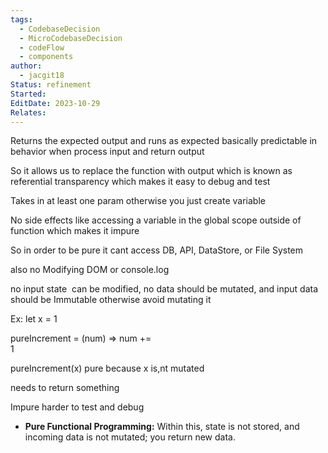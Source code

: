 ```yaml
---
tags:
  - CodebaseDecision
  - MicroCodebaseDecision
  - codeFlow
  - components
author:
  - jacgit18
Status: refinement
Started: 
EditDate: 2023-10-29
Relates:
---
```

Returns the expected output and runs as expected basically predictable in behavior when process input and return output  

So it allows us to replace the function with output which is known as referential transparency which makes it easy to debug and test  

Takes in at least one param otherwise you just create variable  

No side effects like accessing a variable in the global scope outside of function which makes it impure  

So in order to be pure it cant access DB, API, DataStore, or File System 

also no Modifying DOM or console.log 

no input state  can be modified, no data should be mutated, and input data should be Immutable otherwise avoid mutating it  

Ex: let x = 1                                                                                          

pureIncrement = (num) => num += 1                                                                     

pureIncrement(x) pure because x is,nt mutated 

needs to return something 

Impure harder to test and debug


- **Pure Functional Programming:** Within this, state is not stored, and incoming data is not mutated; you return new data.